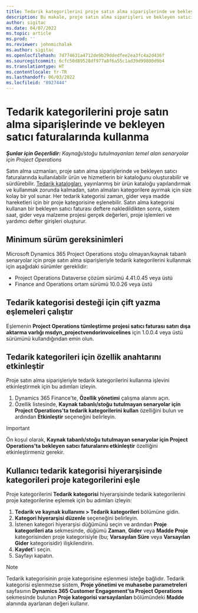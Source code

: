 ```yaml
---
title: Tedarik kategorilerini proje satın alma siparişlerinde ve bekleyen satıcı faturalarında kullanma
description: Bu makale, proje satın alma siparişleri ve bekleyen satıcı faturalarıyla kullanılabilecek tedarik kategorilerinin nasıl yapılandırılacağını açıklar.
author: sigitac
ms.date: 04/07/2022
ms.topic: article
ms.prod: ''
ms.reviewer: johnmichalak
ms.author: sigitac
ms.openlocfilehash: 7d774631a4712de9b29ddedfee2ea3fc4a2d436f
ms.sourcegitcommit: 6cfc50d89528df977a8f6a55c1ad39d99800d9b4
ms.translationtype: HT
ms.contentlocale: tr-TR
ms.lasthandoff: 06/03/2022
ms.locfileid: "8927444"
---
```

# <a name="use-procurement-categories-with-project-purchase-orders-and-pending-vendor-invoices"></a>Tedarik kategorilerini proje satın alma siparişlerinde ve bekleyen satıcı faturalarında kullanma

_**Şunlar için Geçerlidir:** Kaynağı/stoğu tutulmayanları temel alan senaryolar için Project Operations_

Satın alma uzmanları, proje satın alma siparişlerinde ve bekleyen satıcı faturalarında kullanılabilir ürün ve hizmetlerin bir kataloğunu oluşturabilir ve sürdürebilir. [Tedarik katalogları](/dynamics365/supply-chain/procurement/procurement-catalogs), yayınlanmış bir ürün kataloğu yapılandırmak ve kullanmak zorunda kalmadan, satın almaları kategorilere ayırmak için size kolay bir yol sunar. Her tedarik kategorisi zaman, gider veya madde hareketleri için bir proje kategorisine eşlenebilir. Satın alma kategorisi kullanan bir bekleyen satıcı faturası deftere nakledildikten sonra, sistem saat, gider veya malzeme projesi gerçek değerleri, proje işlemleri ve yardımcı defter girişleri oluşturur.

## <a name="minimum-version-requirements"></a>Minimum sürüm gereksinimleri

Microsoft Dynamics 365 Project Operations stoğu olmayan/kaynak tabanlı senaryolar için proje satın alma siparişleriyle tedarik kategorilerini kullanmak için aşağıdaki sürümler gereklidir:

- Project Operations Dataverse çözüm sürümü 4.41.0.45 veya üstü
- Finance and Operations ortam sürümü 10.0.26 veya üstü

## <a name="run-dual-write-maps-for-procurement-category-support"></a>Tedarik kategorisi desteği için çift yazma eşlemeleri çalıştır

Eşlemenin **Project Operations tümleştirme projesi satıcı faturası satırı dışa aktarma varlığı msdyn\_projectvendorinvoicelines** için 1.0.0.4 veya üstü sürümünü kullandığından emin olun.

## <a name="enable-the-feature-key-for-procurement-categories"></a>Tedarik kategorileri için özellik anahtarını etkinleştir

Proje satın alma siparişleriyle tedarik kategorilerini kullanma işlevini etkinleştirmek için bu adımları izleyin.

1. Dynamics 365 Finance'te, **Özellik yönetimi** çalışma alanını açın.
1. Özellik listesinde, **Kaynak tabanlı/stoğu tutulmayan senaryolar için Project Operations'ta tedarik kategorilerini kullan** özelliğini bulun ve ardından **Etkinleştir** seçeneğini belirleyin.

> [!IMPORTANT]
> Ön koşul olarak, **Kaynak tabanlı/stoğu tutulmayan senaryolar için Project Operations'ta bekleyen satıcı faturalarını etkinleştir** özelliğini etkinleştirmeniz gerekir.

## <a name="map-project-categories-in-the-procurement-category-hierarchy"></a>Kullanıcı tedarik kategorisi hiyerarşisinde kategorileri proje kategorilerini eşle

Proje kategorilerini **Tedarik kategorisi** hiyerarşisinde tedarik kategorilerini proje kategorilerine eşlemek için bu adımları izleyin:

1. **Tedarik ve kaynak kullanımı \> Tedarik kategorileri** bölümüne gidin.
1. **Kategori hiyerarşisi düzenle** seçeneğini belirleyin.
1. İstenen kategori hiyerarşisi düğümünü seçin ve ardından **Proje kategorileri ata** sekmesinde, düğümü **Zaman**, **Gider** veya **Madde Proje** kategorisinden proje kategorisiyle (bu; **Varsayılan Süre** veya **Varsayılan Gider** kategorisidir) ilişkilendirin.
1. **Kaydet**'i seçin.
1. Sayfayı kapatın.

> [!NOTE]
> Tedarik kategorisinin proje kategorisine eşlenmesi isteğe bağlıdır. Tedarik kategorisi eşlenmezse sistem, **Proje yönetimi ve muhasebe parametreleri** sayfasının **Dynamics 365 Customer Engagement'ta Project Operations** sekmesinde bulunan **Proje kategorisi varsayılanları** bölümündeki **Madde** alanında ayarlanan değeri kullanır.
